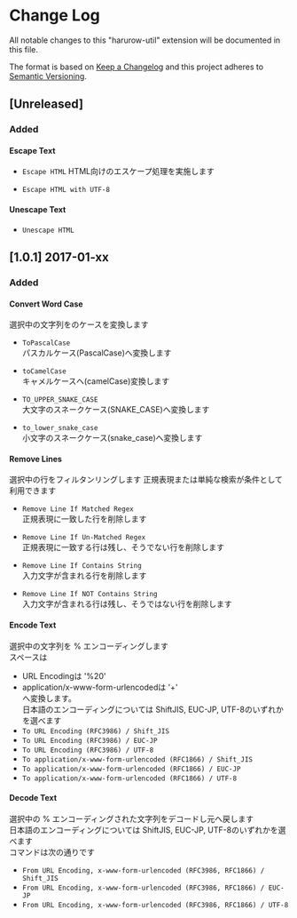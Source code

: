 # Change Log
All notable changes to this "harurow-util" extension will be documented in this file.

The format is based on [Keep a Changelog](http://keepachangelog.com/) 
and this project adheres to [Semantic Versioning](http://semver.org/).

## [Unreleased]
### Added
#### Escape Text
- `Escape HTML`
HTML向けのエスケープ処理を実施します

- `Escape HTML with UTF-8`

#### Unescape Text
- `Unescape HTML`

## [1.0.1] 2017-01-xx

### Added
#### Convert Word Case
選択中の文字列をのケースを変換します

- `ToPascalCase`  
    パスカルケース(PascalCase)へ変換します

- `toCamelCase`  
    キャメルケースへ(camelCase)変換します

- `TO_UPPER_SNAKE_CASE`  
    大文字のスネークケース(SNAKE_CASE)へ変換します

- `to_lower_snake_case`  
    小文字のスネークケース(snake_case)へ変換します

#### Remove Lines
選択中の行をフィルタンリングします
正規表現または単純な検索が条件として利用できます

- `Remove Line If Matched Regex`  
    正規表現に一致した行を削除します

- `Remove Line If Un-Matched Regex`  
    正規表現に一致する行は残し、そうでない行を削除します

- `Remove Line If Contains String`  
    入力文字が含まれる行を削除します

- `Remove Line If NOT Contains String`  
    入力文字が含まれる行は残し、そうではない行を削除します

#### Encode Text
選択中の文字列を % エンコーディングします  
スペースは
- URL Encodingは '%20'
- application/x-www-form-urlencodedは '+'  
へ変換します。  
日本語のエンコーディングについては ShiftJIS, EUC-JP, UTF-8のいずれかを選べます
- `To URL Encoding (RFC3986) / Shift_JIS`
- `To URL Encoding (RFC3986) / EUC-JP`
- `To URL Encoding (RFC3986) / UTF-8`
- `To application/x-www-form-urlencoded (RFC1866) / Shift_JIS`
- `To application/x-www-form-urlencoded (RFC1866) / EUC-JP`
- `To application/x-www-form-urlencoded (RFC1866) / UTF-8`  

#### Decode Text
選択中の % エンコーディングされた文字列をデコードし元へ戻します  
日本語のエンコーディングについては ShiftJIS, EUC-JP, UTF-8のいずれかを選べます  
コマンドは次の通りです
- `From URL Encoding, x-www-form-urlencoded (RFC3986, RFC1866) / Shift_JIS`
- `From URL Encoding, x-www-form-urlencoded (RFC3986, RFC1866) / EUC-JP`
- `From URL Encoding, x-www-form-urlencoded (RFC3986, RFC1866) / UTF-8`
